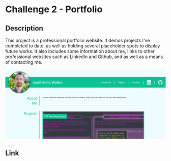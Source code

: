 # Challenge 2 - Portfolio

## Description

This project is a professional portfolio website. It demos projects I've completed to date, as well as holding several placeholder spots to display future works. It also includes some information about me, links to other professional websites such as LinkedIn and Github, and as well as a means of contacting me.


![Site Screenshot](./assets/images/site-screenshot.png "Site Screenshot")

## Link

